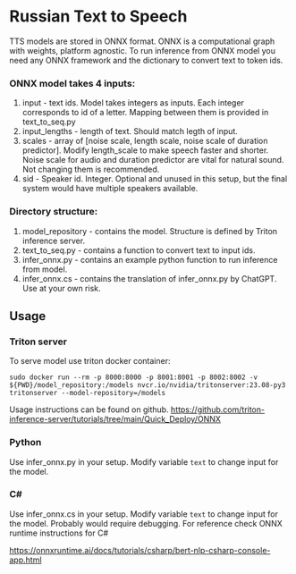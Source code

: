 # Russian Text to Speech

TTS models are stored in ONNX format. ONNX is a computational graph with weights, platform agnostic. To run inference from ONNX model you need any ONNX framework and the dictionary to convert text to token ids.

### ONNX model takes 4 inputs:
1. input - text ids. Model takes integers as inputs. Each integer corresponds to id of a letter. Mapping between them is provided in text_to_seq.py
2. input_lengths - length of text. Should match legth of input.
3. scales - array of [noise scale, length scale, noise scale of duration predictor]. Modify length_scale to make speech faster and shorter. Noise scale for audio and duration predictor are vital for natural sound. Not changing them is recommended.
4. sid - Speaker id. Integer. Optional and unused in this setup, but the final system would have multiple speakers available. 

### Directory structure:
1. model_repository - contains the model. Structure is defined by Triton inference server.
2. text_to_seq.py - contains a function to convert text to input ids.
3. infer_onnx.py - contains an example python function to run inference from model.
4. infer_onnx.cs - contains the translation of infer_onnx.py by ChatGPT. Use at your own risk.

## Usage

### Triton server
To serve model use triton docker container:
````
sudo docker run --rm -p 8000:8000 -p 8001:8001 -p 8002:8002 -v ${PWD}/model_repository:/models nvcr.io/nvidia/tritonserver:23.08-py3 tritonserver --model-repository=/models
````

Usage instructions can be found on github. 
https://github.com/triton-inference-server/tutorials/tree/main/Quick_Deploy/ONNX

### Python

Use infer_onnx.py in your setup. Modify variable `text` to change input for the model.

### C#

Use infer_onnx.cs in your setup. Modify variable `text` to change input for the model. Probably would require debugging. For reference check ONNX runtime instructions for C#

https://onnxruntime.ai/docs/tutorials/csharp/bert-nlp-csharp-console-app.html

